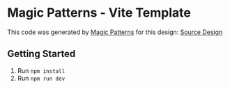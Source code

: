 # Magic Patterns - Vite Template

This code was generated by [Magic Patterns](https://magicpatterns.com) for this design: [Source Design](https://www.magicpatterns.com/c/ka4yrl8qfev9mg4st8qzxu)

## Getting Started

1. Run `npm install`
2. Run `npm run dev`
